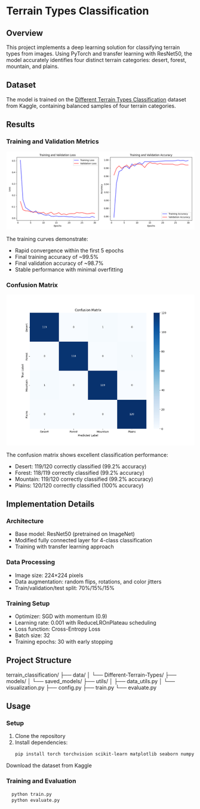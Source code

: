 # Terrain Types Classification

## Overview
This project implements a deep learning solution for classifying terrain types from images. Using PyTorch and transfer learning with ResNet50, the model accurately identifies four distinct terrain categories: desert, forest, mountain, and plains.

## Dataset
The model is trained on the [Different Terrain Types Classification](https://www.kaggle.com/datasets/durgeshrao9993/different-terrain-types-classification) dataset from Kaggle, containing balanced samples of four terrain categories.

## Results

### Training and Validation Metrics
![Training and Validation Metrics](training_curves.png)

The training curves demonstrate:
- Rapid convergence within the first 5 epochs
- Final training accuracy of ~99.5%
- Final validation accuracy of ~98.7%
- Stable performance with minimal overfitting

### Confusion Matrix
![Confusion Matrix](confusion_matrix.png)

The confusion matrix shows excellent classification performance:
- Desert: 119/120 correctly classified (99.2% accuracy)
- Forest: 118/119 correctly classified (99.2% accuracy)
- Mountain: 119/120 correctly classified (99.2% accuracy)
- Plains: 120/120 correctly classified (100% accuracy)

## Implementation Details

### Architecture
- Base model: ResNet50 (pretrained on ImageNet)
- Modified fully connected layer for 4-class classification
- Training with transfer learning approach

### Data Processing
- Image size: 224×224 pixels
- Data augmentation: random flips, rotations, and color jitters
- Train/validation/test split: 70%/15%/15%

### Training Setup
- Optimizer: SGD with momentum (0.9)
- Learning rate: 0.001 with ReduceLROnPlateau scheduling
- Loss function: Cross-Entropy Loss
- Batch size: 32
- Training epochs: 30 with early stopping

## Project Structure
terrain_classification/
├── data/
│   └── Different-Terrain-Types/
├── models/
│   └── saved_models/
├── utils/
│   ├── data_utils.py
│   └── visualization.py
├── config.py
├── train.py
└── evaluate.py

## Usage

### Setup
1. Clone the repository
2. Install dependencies:
   ```bash
   pip install torch torchvision scikit-learn matplotlib seaborn numpy tqdm pillow

Download the dataset from Kaggle

### Training and Evaluation
```bash
  python train.py
  python evaluate.py
